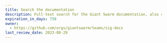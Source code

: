 ```yaml
---
title: Search the documentation
description: Full-text search for the Giant Swarm documentation, also covering the API documentation and release notes.
expiration_in_days: 730
owner:
  - https://github.com/orgs/giantswarm/teams/sig-docs
last_review_date: 2023-08-29
---
```

